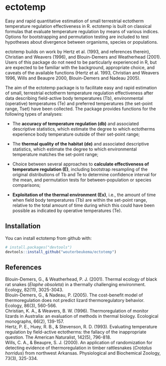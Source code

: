 
<!-- README.md is generated from README.Rmd. Please edit that file -->
ectotemp
========

Easy and rapid quantitative estimation of small terrestrial ectotherm temperature regulation effectiveness in R. ectotemp is built on classical formulas that evaluate temperature regulation by means of various indices. Options for bootstrapping and permutation testing are included to test hypotheses about divergence between organisms, species or populations.

ectotemp builds on work by Hertz et al. (1993, and references therein), Christian and Weavers (1996), and Blouin-Demers and Weatherhead (2001). Users of this package do not need to be particularly experienced in R, but are expected to be familiar with the background, appropriate choice, and caveats of the available functions (Hertz et al. 1993, Christian and Weavers 1996, Wills and Beaupre 2000, Blouin-Demers and Nadeau 2005).

The aim of the ectotemp package is to facilitate easy and rapid estimation of small, terrestrial ectotherm temperature regulation effectiveness after data describing field-active body temperatures (Tb), environmental (operative) temperatures (Te) and preferred temperatures (the set-point range, Tset) have been collected. The package provides functions for the following types of analyses:

-   The **accuracy of temperature regulation (db)** and associated descriptive statistics, which estimate the degree to which ectotherms experience body temperature outside of their set-point range;

-   The **thermal quality of the habitat (de)** and associated descriptive statistics, which estimate the degree to which environmental temperature matches the set-point range;

-   Choice between several approaches to **calculate effectiveness of temperature regulation (E)**, including bootstrap resampling of the original distributions of Tb and Te to determine confidence interval for the mean, and permutation tests for between-population or species comparisons;

-   **Exploitation of the thermal environment (Ex)**, i.e., the amount of time when field body temperatures (Tb) are within the set-point range, relative to the total amount of time during which this could have been possible as indicated by operative temperatures (Te).

Installation
------------

You can install ectotemp from github with:

``` r
# install.packages("devtools")
devtools::install_github("wouterbeukema/ectotemp")
```

References
----------

Blouin-Demers, G., & Weatherhead, P. J. (2001). Thermal ecology of black rat snakes (*Elaphe obsoleta*) in a thermally challenging environment. Ecology, 82(11), 3025-3043.<br/> Blouin-Demers, G., & Nadeau, P. (2005). The cost-benefit model of thermoregulation does not predict lizard thermoregulatory behavior. Ecology, 86(3), 560-566.<br/> Christian, K. A., & Weavers, B. W. (1996). Thermoregulation of monitor lizards in Australia: an evaluation of methods in thermal biology. Ecological monographs, 66(2), 139-157.<br/> Hertz, P. E., Huey, R. B., & Stevenson, R. D. (1993). Evaluating temperature regulation by field-active ectotherms: the fallacy of the inappropriate question. The American Naturalist, 142(5), 796-818.<br/> Wills, C. A., & Beaupre, S. J. (2000). An application of randomization for detecting evidence of thermoregulation in timber rattlesnakes (*Crotalus horridus*) from northwest Arkansas. Physiological and Biochemical Zoology, 73(3), 325-334.
